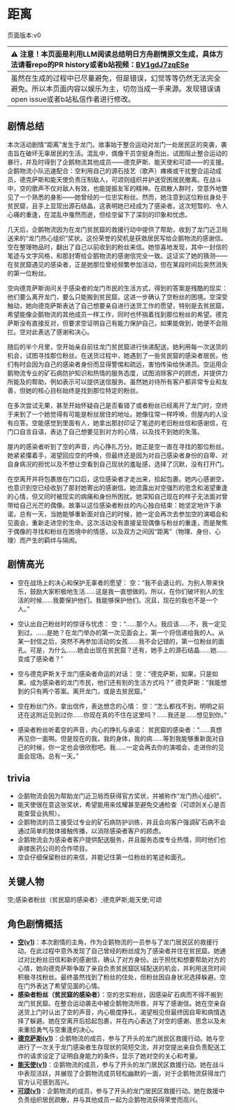 # 距离
页面版本:v0
 

| :warning: 注意！本页面是利用LLM阅读总结明日方舟剧情原文生成，具体方法请看repo的PR history或者b站视频：[BV1gdJ7zqESe](https://www.bilibili.com/video/BV1gdJ7zqESe/)         |
|:----------------------------|
| 虽然在生成的过程中已尽量避免，但是错误，幻觉等等仍然无法完全避免。所以本页面内容以娱乐为主，切勿当成一手来源。发现错误请open issue或者b站私信作者进行修改。|



## 剧情总结
本次活动剧情“距离”发生于龙门。故事始于整合运动对龙门一处居民区的突袭，袭击旨在破坏无辜居民的生活。混乱中，偶像干员空挺身而出，试图阻止整合运动的暴行，并及时得到了企鹅物流其他成员——德克萨斯、能天使和可颂——的支援。企鹅物流小队迅速配合：空利用自己的源石技艺（歌声）瘫痪或干扰整合运动成员，德克萨斯和能天使负责压制敌人，可颂则组织并护送受困居民撤离。在战斗中，空的歌声不仅对敌人有效，也能提振友军的精神。在疏散人群时，空意外地瞥见了一个熟悉的身影——她曾经的一位忠实粉丝。然而，她注意到这位粉丝身处于贫民窟，且手上显现出源石结晶，这表明她已经成为了感染者。这次短暂的、令人心痛的重逢，在混乱中戛然而逝，但给空留下了深刻的印象和忧虑。

几天后，企鹅物流因为在龙门贫民窟的救援行动中提供了帮助，收到了龙门近卫局送来的“龙门热心组织”奖状。这份荣誉的契机是获救居民写给企鹅物流的感谢信。空在整理物品时，翻出了自己以前收到的粉丝来信。她惊喜地发现，其中一封信的笔迹与文字风格，和那封寄给企鹅物流的感谢信完全一致。这证实了她的猜测——在贫民窟遇见的感染者，正是她那位曾经频繁参加活动，但在某段时间后突然消失的第一位粉丝。

空向德克萨斯询问关于感染者的龙门市民的生活方式，得到的答案是残酷的现实：他们要么离开龙门，要么只能搬到贫民窟。这进一步确认了空粉丝的困境。空深受触动，她向德克萨斯表达了自己想要亲自进行送货工作的愿望，特别是去贫民窟，希望能像企鹅物流的其他成员一样工作，同时也怀揣着找到那位粉丝的希望。德克萨斯没有直接反对，但要求空证明自己有能力保护自己，如果能做到，她便不会阻拦。空对此表达了感谢和决心。

随后的半个月里，空开始亲自前往龙门贫民窟进行快递配送。她利用每一次送货的机会，试图寻找那位粉丝。在送货过程中，她遇到了一些贫民窟的感染者居民，他们有时会因为自己的感染者身份而显得警惕和疏远，害怕传染给快递员。空运用企鹅物流专业的矿石病防护知识和热情的服务态度，试图消除客户的顾虑，并提供力所能及的帮助，例如表示可以提供送信服务。虽然她对待所有客户都非常专业和友善，但她的核心目标始终是找到那位特定的粉丝。

在多次尝试无果，甚至开始怀疑自己是否看错了或者粉丝已经离开了龙门时，空终于来到了一个她觉得有可能是粉丝居住的地址。她像往常一样呼唤，但屋内的人没有应答。空能感觉到里面有人，她拿出那封印证了笔迹的老旧粉丝信和感谢信，在门口自言自语，表达了自己想要见到对方的心情，以及找不到她的失落。

屋内的感染者听到了空的声音，内心挣扎万分。她正是空一直在寻找的那位粉丝。她紧紧攥着手，渴望回应空的呼唤，但最终还是因为对自己感染者身份的自卑、对自身病况的担忧以及不想让空看到自己现状的羞耻感，选择了沉默，没有打开门。

在空离开并将包裹放在门口后，这位感染者才走出来，拾起包裹。她内心感谢空，也意识到空已经收到了那封她寄出的感谢信。她流露出对空强烈的思念和渴望重逢的心情，但又同时被现实的病痛和身份所困扰。她深知自己现在的样子无法面对曾带给自己光芒的偶像。故事以这位感染者粉丝的内心独白结束：她坚定地许下承诺，总有一天，当她能够重新面对自己的时候，她一定会再次去参加空的演唱会和见面会，重新走进空的生命。这次活动没有直接呈现偶像与粉丝的重逢，而是聚焦于偶像的寻找和粉丝在困境中的情感，以及双方之间因“距离”（物理、身份、心理）而产生的羁绊与隔阂。
## 剧情高光
- 空在战场上的决心和保护无辜者的愿望：
空：“我不会退让的。为别人带来快乐，鼓励大家积极地生活......这是我一直想做的。所以，在你们破坏别人的生活的时候......我要保护他们，我能够保护他们。况且，现在的我也不是一个人。”

- 空认出自己粉丝时的惊讶与忧虑：
空：“......那个人。我应该......不，我一定见到过。......是她？在龙门举办的第一次见面会上，第一个将信递给我的人。从某一封信之后，突然不再参加活动的女孩......我不会记错的，第一位粉丝的面孔。可是，为什么......她会出现在贫民窟？还有，她手上的源石结晶......她......变成了感染者？”

- 空与德克萨斯关于龙门感染者命运的对话：
空：“德克萨斯，如果，只是如果。成为感染者的龙门市民，他们还有别的生活方式吗？”
德克萨斯：“我能想到的只有两个答案。离开龙门，或是去贫民窟。”

- 空在粉丝门外，拿出信件，表达想念的心情：
空：“怎么都找不到，明明之前还在这附近见到过你......你现在真的不住在这里吗？......我还是......想见到你。”

- 感染者粉丝听着空的声音，内心的挣扎与承诺：
贫民窟的感染者：“......真想再见你一面啊。但是现在的我，我的身体，我的病......等到我能够重新面对自己的时候，你一定也会很欣慰吧。我......一定会再去你的演唱会，走进你的见面会现场。总有一天。”
## trivia
- 企鹅物流会因为帮助龙门近卫局而获得官方奖状，并被称作“龙门热心组织”。
- 能天使很在意这张奖状，希望能用来炫耀甚至避免交通检查（可颂则关心是否能查营业执照）。
- 企鹅物流的员工接受过专业的矿石病防护训练，并且会向客户强调矿石病不会通过简单的肢体接触传播，以消除感染者客户的顾虑。
- 企鹅物流会为感染者客户提供配送服务，并且服务态度专业热情，同时他们也承接医药公司的合作项目。
- 空会仔细保留粉丝的来信，并能记住第一位粉丝的笔迹和面孔。
## 关键人物
空;感染者粉丝（贫民窟的感染者）;德克萨斯;能天使;可颂
## 角色剧情概括
-   **[空](../char_v3/char_101_sora.md)([v1](../chars/char_101_sora.md))**：本次剧情的主角，作为企鹅物流的一员参与了龙门居民区的救援行动。在此过程中意外发现了自己曾经的粉丝成为了感染者并住在贫民窟。她通过对比粉丝旧信和新的感谢信，确认了对方身份。出于担忧和想要帮助对方的心情，她向德克萨斯争取了亲自负责贫民窟区域配送的机会，并利用送货时间积极寻找粉丝。最终虽然找到了粉丝的住处，但粉丝因自身状况选择躲避。空在门外表达了希望见面的心情。
-   **感染者粉丝（贫民窟的感染者）**：空的忠实粉丝，因感染矿石病而不得不搬到龙门贫民窟。在整合运动袭击中被企鹅物流所救，并写了感谢信。她在空亲自送货上门时认出了空的声音，内心极度挣扎，渴望相见但最终因自卑和病情选择了躲避。她在空离开后拾起包裹，并在内心表达了对空的感谢、思念以及未来重拾勇气与空重逢的决心。
-   **[德克萨斯](../char_v3/char_102_texas.md)([v1](../chars/char_102_texas.md))**：企鹅物流的成员，参与了开头的龙门居民区救援行动。她与空进行了一次关于龙门感染者生存现状的简短交流，并对空提出亲自负责配送工作的请求设定了证明自身能力的条件，显示了她对空的关心和考量。
-   **[能天使](../char_v3/char_103_angel.md)([v1](../chars/char_103_angel.md))**：企鹅物流的成员，参与了开头的龙门居民区救援行动。她在战斗中表现活跃，并展现了企鹅物流成员轻松幽默的一面，对于企鹅物流获得龙门官方认可感到高兴。
-   **[可颂](../char_v3/char_201_moeshd.md)([v1](../chars/char_201_moeshd.md))**：企鹅物流的成员，参与了开头的龙门居民区救援行动。她在救援中负责组织居民疏散，并与其他成员一起为企鹅物流获得荣誉而高兴。